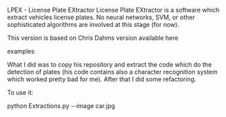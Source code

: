 LPEX - License Plate EXtractor
License Plate EXtractor is a software which extract vehicles license plates. No neural networks, SVM, or other sophisticated algorithms are involved at this stage (for now).

This version is based on Chris Dahms version available here

examples

What I did was to copy his repository and extract the code which do the detection of plates (his code contains also a character recognition system which worked pretty bad for me). After that I did some refactoring.

To use it:

python Extractions.py --image car.jpg
